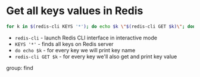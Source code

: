 # Get all keys values in Redis

```bash
for k in $(redis-cli KEYS '*'); do echo $k \"$(redis-cli GET $k)\"; done
```

- `redis-cli` - launch Redis CLI interface in interactive mode
- `KEYS '*'` - finds all keys on Redis server
- `do echo $k` - for every key we will print key name
- `redis-cli GET $k` - for every key we'll also get and print key value

group: find


